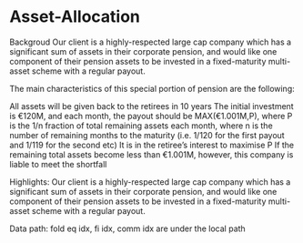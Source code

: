 # Asset-Allocation
Backgroud
Our client is a highly-respected large cap company which has a significant sum of assets in their corporate pension, and would like one component of their pension assets to be invested in a fixed-maturity multi-asset scheme with a regular payout.

The main characteristics of this special portion of pension are the following:

All assets will be given back to the retirees in 10 years
The initial investment is €120M, and each month, the payout should be MAX(€1.001M,P), where P is the 1/n fraction of total remaining assets each month, where n is the number of remaining months to the maturity (i.e. 1/120 for the first payout and 1/119 for the second etc)
It is in the retiree’s interest to maximise P
If the remaining total assets become less than €1.001M, however, this company is liable to meet the shortfall

Highlights:
Our client is a highly-respected large cap company which has a significant sum of assets
in their corporate pension, and would like one component of their pension assets to be
invested in a fixed-maturity multi-asset scheme with a regular payout.

Data path: fold eq idx, fi idx, comm idx are under the local path
